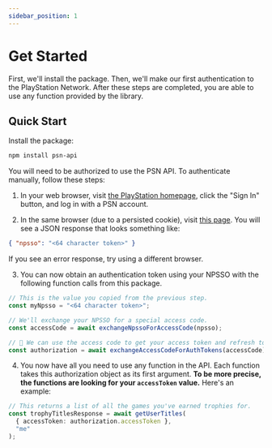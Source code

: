 ```yaml
---
sidebar_position: 1
---
```


# Get Started

First, we'll install the package. Then, we'll make our first authentication to the PlayStation Network. After these steps are completed, you are able to use any function provided by the library.

## Quick Start

Install the package:

```bash npm2yarn
npm install psn-api
```

You will need to be authorized to use the PSN API. To authenticate manually, follow these steps:

1. In your web browser, visit [the PlayStation homepage](https://www.playstation.com/), click the "Sign In" button, and log in with a PSN account.

2. In the same browser (due to a persisted cookie), visit [this page](https://ca.account.sony.com/api/v1/ssocookie). You will see a JSON response that looks something like:

```json
{ "npsso": "<64 character token>" }
```

If you see an error response, try using a different browser.

3. You can now obtain an authentication token using your NPSSO with the following function calls from this package.

```ts
// This is the value you copied from the previous step.
const myNpsso = "<64 character token>";

// We'll exchange your NPSSO for a special access code.
const accessCode = await exchangeNpssoForAccessCode(npsso);

// 🚀 We can use the access code to get your access token and refresh token.
const authorization = await exchangeAccessCodeForAuthTokens(accessCode);
```

4. You now have all you need to use any function in the API. Each function takes this authorization object as its first argument. **To be more precise, the functions are looking for your `accessToken` value.** Here's an example:

```ts
// This returns a list of all the games you've earned trophies for.
const trophyTitlesResponse = await getUserTitles(
  { accessToken: authorization.accessToken },
  "me"
);
```

